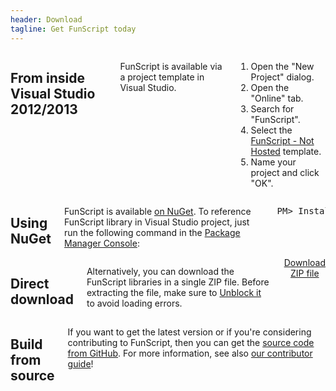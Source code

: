 ```yaml
---
header: Download
tagline: Get FunScript today
---
```


<div class="row">
<div class="large-6 columns">

## From inside Visual Studio 2012/2013

FunScript is available via a project template in Visual Studio.
 
1. Open the "New Project" dialog. 
2. Open the "Online" tab.
3. Search for "FunScript".
4. Select the [FunScript - Not Hosted](http://visualstudiogallery.msdn.microsoft.com/4688fe33-a41a-4c62-8322-4a7dccffa97c) template.
5. Name your project and click "OK". 

</div>

<div class="large-6 columns">

## Using NuGet

FunScript is available [on NuGet](http://www.nuget.org/packages/FunScript). To reference
FunScript library in Visual Studio project, just run the following command in the 
[Package Manager Console](http://docs.nuget.org/docs/start-here/using-the-package-manager-console):

<pre class="nuget">
PM&gt; Install-Package FunScript
</pre>

</div>
</div>

<div class="row">
<div class="large-6 columns">

## Direct download

Alternatively, you can download the FunScript libraries in a single ZIP file.
Before extracting the file, make sure to [Unblock it](http://blogs.msdn.com/b/brada/archive/2009/12/11/visual-studio-project-sample-loading-error-assembly-could-not-be-loaded-and-will-be-ignored-could-not-load-file-or-assembly-or-one-of-its-dependencies-operation-is-not-supported-exception-from-hresult-0x80131515.aspx)
to avoid loading errors.

<div style="margin-left:auto;margin-right:auto;text-align:center;">
<a href="downloads/funscript.zip" class="success button">Download ZIP file</a>
</div>

</div>

<div class="large-6 columns">

## Build from source

If you want to get the latest version or if you're considering contributing to FunScript, then
you can get the [source code from GitHub](https://github.com/ZachBray/FunScript). For more information,
see also [our contributor guide](contribute.html)!

</div>
</div>
